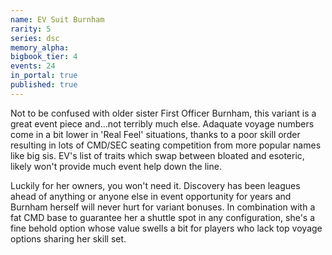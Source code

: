 ```yaml
---
name: EV Suit Burnham
rarity: 5
series: dsc
memory_alpha:
bigbook_tier: 4
events: 24
in_portal: true
published: true
---
```


Not to be confused with older sister First Officer Burnham, this variant is a great event piece and...not terribly much else. Adaquate voyage numbers come in a bit lower in 'Real Feel' situations, thanks to a poor skill order resulting in lots of CMD/SEC seating competition from more popular names like big sis. EV's list of traits which swap between bloated and esoteric, likely won't provide much event help down the line. 

Luckily for her owners, you won't need it. Discovery has been leagues ahead of anything or anyone else in event opportunity for years and Burnham herself will never hurt for variant bonuses. In combination with a fat CMD base to guarantee her a shuttle spot in any configuration, she's a fine behold option whose value swells a bit for players who lack top voyage options sharing her skill set.
